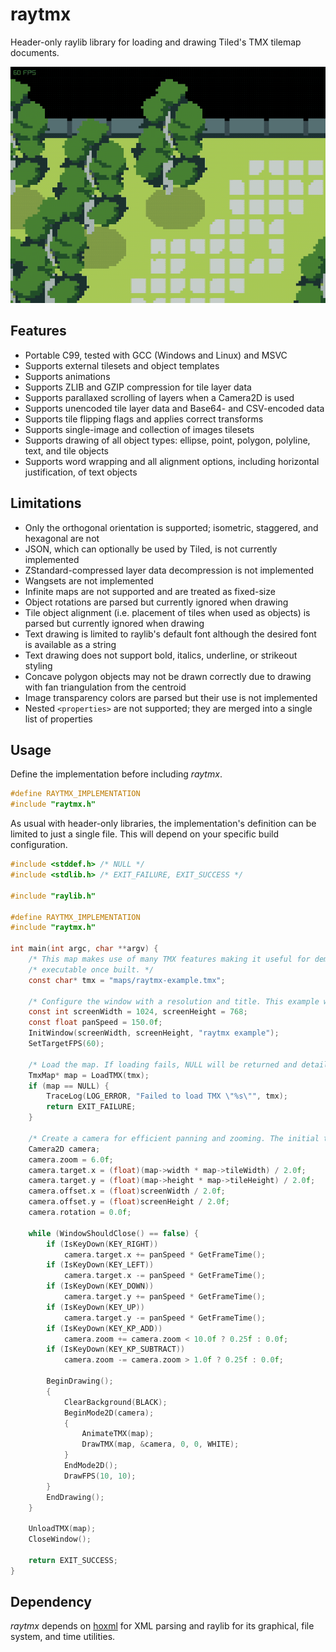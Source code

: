 # raytmx

Header-only raylib library for loading and drawing Tiled's TMX tilemap documents.

![example/raytmx-example.gif](example/raytmx-example.gif)


## Features

- Portable C99, tested with GCC (Windows and Linux) and MSVC
- Supports external tilesets and object templates
- Supports animations
- Supports ZLIB and GZIP compression for tile layer data
- Supports parallaxed scrolling of layers when a Camera2D is used
- Supports unencoded tile layer data and Base64- and CSV-encoded data
- Supports tile flipping flags and applies correct transforms
- Supports single-image and collection of images tilesets
- Supports drawing of all object types: ellipse, point, polygon, polyline, text, and tile objects
- Supports word wrapping and all alignment options, including horizontal justification, of text objects

## Limitations

- Only the orthogonal orientation is supported; isometric, staggered, and hexagonal are not
- JSON, which can optionally be used by Tiled, is not currently implemented
- ZStandard-compressed layer data decompression is not implemented
- Wangsets are not implemented
- Infinite maps are not supported and are treated as fixed-size
- Object rotations are parsed but currently ignored when drawing
- Tile object alignment (i.e. placement of tiles when used as objects) is parsed but currently ignored when drawing
- Text drawing is limited to raylib's default font although the desired font is available as a string
- Text drawing does not support bold, italics, underline, or strikeout styling
- Concave polygon objects may not be drawn correctly due to drawing with fan triangulation from the centroid
- Image transparency colors are parsed but their use is not implemented
- Nested `<properties>` are not supported; they are merged into a single list of properties


## Usage

Define the implementation before including *raytmx*.
``` c
#define RAYTMX_IMPLEMENTATION
#include "raytmx.h"
```
As usual with header-only libraries, the implementation's definition can be limited to just a single file. This will depend on your specific build configuration.

```c
#include <stddef.h> /* NULL */
#include <stdlib.h> /* EXIT_FAILURE, EXIT_SUCCESS */

#include "raylib.h"

#define RAYTMX_IMPLEMENTATION
#include "raytmx.h"

int main(int argc, char **argv) {
    /* This map makes use of many TMX features making it useful for demonstrations. It will be adjacent to the */
    /* executable once built. */
    const char* tmx = "maps/raytmx-example.tmx";

    /* Configure the window with a resolution and title. This example will also target 60 frames per second. */
    const int screenWidth = 1024, screenHeight = 768;
    const float panSpeed = 150.0f;
    InitWindow(screenWidth, screenHeight, "raytmx example");
    SetTargetFPS(60);

    /* Load the map. If loading fails, NULL will be returned and details will be TraceLog()'d. */
    TmxMap* map = LoadTMX(tmx);
    if (map == NULL) {
        TraceLog(LOG_ERROR, "Failed to load TMX \"%s\"", tmx);
        return EXIT_FAILURE;
    }

    /* Create a camera for efficient panning and zooming. The initial target will be the center of the map. */
    Camera2D camera;
    camera.zoom = 6.0f;
    camera.target.x = (float)(map->width * map->tileWidth) / 2.0f;
    camera.target.y = (float)(map->height * map->tileHeight) / 2.0f;
    camera.offset.x = (float)screenWidth / 2.0f;
    camera.offset.y = (float)screenHeight / 2.0f;
    camera.rotation = 0.0f;

    while (WindowShouldClose() == false) {
        if (IsKeyDown(KEY_RIGHT))
            camera.target.x += panSpeed * GetFrameTime();
        if (IsKeyDown(KEY_LEFT))
            camera.target.x -= panSpeed * GetFrameTime();
        if (IsKeyDown(KEY_DOWN))
            camera.target.y += panSpeed * GetFrameTime();
        if (IsKeyDown(KEY_UP))
            camera.target.y -= panSpeed * GetFrameTime();
        if (IsKeyDown(KEY_KP_ADD))
            camera.zoom += camera.zoom < 10.0f ? 0.25f : 0.0f;
        if (IsKeyDown(KEY_KP_SUBTRACT))
            camera.zoom -= camera.zoom > 1.0f ? 0.25f : 0.0f;

        BeginDrawing();
        {
            ClearBackground(BLACK);
            BeginMode2D(camera);
            {
                AnimateTMX(map);
                DrawTMX(map, &camera, 0, 0, WHITE);
            }
            EndMode2D();
            DrawFPS(10, 10);
        }
        EndDrawing();
    }

    UnloadTMX(map);
    CloseWindow();

    return EXIT_SUCCESS;
}

```


## Dependency

*raytmx* depends on [hoxml](https://github.com/luphi/hoxml) for XML parsing and raylib for its graphical, file system, and time utilities.
